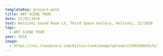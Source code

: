 ```yaml
---
templateKey: project-post
title: ART SCENE TOUR
date: 12/01/2016
text: Helsinki Sound Room LV, Third Space Gallery, Helsinki, 12/2016
tags:
  - ART SCENE TOUR
year: 2016
image:
  - https://res.cloudinary.com/biitsicloud/image/upload/v1596108035/bcloud/01.jpg
---
```

